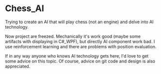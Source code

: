 # Chess_AI
Trying to create an AI that will play chess (not an engine) and delve into AI technology.

Now project are freezed. Mechanically it's work good (maybe some artifacts with displaying in C#_WPF), but directly AI component work bad.
I use reinforcement learning and there are problems with position evaluation.

If in any way anyone who knows AI technology gets here, I'd love to get some advice on this topic. 
Of course, advice on git code and design is also appreciated.
